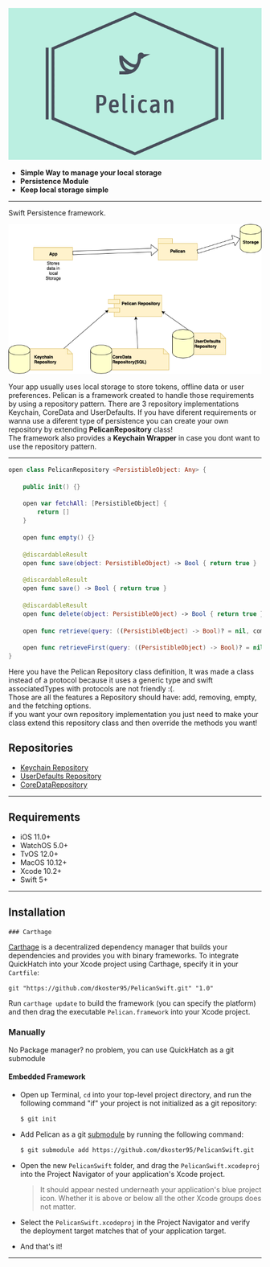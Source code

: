

![](https://github.com/dkoster95/PelicanSwift/blob/master/logo.png)
- **Simple Way to manage your local storage**
- **Persistence Module**
- **Keep local storage simple**
---

Swift Persistence framework.

![](https://github.com/dkoster95/PelicanSwift/blob/master/pelicandiagram.png)

Your app usually uses local storage to store tokens, offline data or user preferences.
Pelican is a framework created to handle those requirements by using a repository pattern.
There are 3 repository implementations Keychain, CoreData and UserDefaults.
If you have diferent requirements or wanna use a diferent type of persistence you can create your own repository by extending **PelicanRepository** class!  
The framework also provides a **Keychain Wrapper** in case you dont want to use the repository pattern.

---
```swift
open class PelicanRepository <PersistibleObject: Any> {
    
    public init() {}
    
    open var fetchAll: [PersistibleObject] {
        return []
    }
    
    open func empty() {}
    
    @discardableResult
    open func save(object: PersistibleObject) -> Bool { return true }
    
    @discardableResult
    open func save() -> Bool { return true }
    
    @discardableResult
    open func delete(object: PersistibleObject) -> Bool { return true }
    
    open func retrieve(query: ((PersistibleObject) -> Bool)? = nil, completionHandler: (Result<[PersistibleObject], Error>) -> Void) {}
    
    open func retrieveFirst(query: ((PersistibleObject) -> Bool)? = nil, completionHandler: (Result<PersistibleObject, Error>) -> Void) {}
}
```
Here you have the Pelican Repository class definition, It was made a class instead of a protocol because it uses a generic type and swift associatedTypes with protocols are not friendly :(.  
Those are all the features a Repository should have: add, removing, empty, and the fetching options.  
if you want your own repository implementation you just need to make your class extend this repository class and then override the methods you want!


## Repositories
- [Keychain Repository](https://github.com/dkoster95/PelicanSwift/blob/master/Docs/KeychainRepository.md)
- [UserDefaults Repository](https://github.com/dkoster95/PelicanSwift/blob/master/Docs/UserDefaultsRepository.md)
- [CoreDataRepository](https://github.com/dkoster95/PelicanSwift/blob/master/Docs/CoreDataRepository.md)

---

## Requirements

- iOS 11.0+ 
- WatchOS 5.0+
- TvOS 12.0+
- MacOS 10.12+
- Xcode 10.2+
- Swift 5+

---

## Installation
	### Carthage

[Carthage](https://github.com/Carthage/Carthage) is a decentralized dependency manager that builds your dependencies and provides you with binary frameworks. To integrate QuickHatch into your Xcode project using Carthage, specify it in your `Cartfile`:

```ogdl
git "https://github.com/dkoster95/PelicanSwift.git" "1.0"
```

Run `carthage update` to build the framework (you can specify the platform) and then drag the executable `Pelican.framework` into your Xcode project.

### Manually

No Package manager? no problem, you can use QuickHatch as a git submodule

#### Embedded Framework

- Open up Terminal, `cd` into your top-level project directory, and run the following command "if" your project is not initialized as a git repository:

  ```bash
  $ git init
  ```

- Add Pelican as a git [submodule](https://git-scm.com/docs/git-submodule) by running the following command:

  ```bash
  $ git submodule add https://github.com/dkoster95/PelicanSwift.git
  ```

- Open the new `PelicanSwift` folder, and drag the `PelicanSwift.xcodeproj` into the Project Navigator of your application's Xcode project.

    > It should appear nested underneath your application's blue project icon. Whether it is above or below all the other Xcode groups does not matter.

- Select the `PelicanSwift.xcodeproj` in the Project Navigator and verify the deployment target matches that of your application target.


- And that's it!
---

